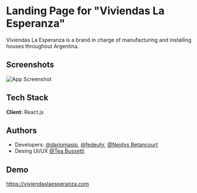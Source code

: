 
# Landing Page for "Viviendas La Esperanza"
Viviendas La Esperanza is a brand in charge of manufacturing and installing houses throughout Argentina.
## Screenshots

![App Screenshot](https://i.ibb.co/B4pRqqp/Sin-t-tulo-1.png)



## Tech Stack

**Client:** React.js



## Authors

- Developers: [@dariomasip](https://www.github.com/dariomasip), [@fedeuhr](https://github.com/fedeuhr), [@Neidys Betancourt](https://linkedin.com/in/betancourtneidys)
- Desing UI/UX [@Tea Bussetti](https://www.behance.net/teabussetti)

## Demo

https://viviendaslaesperanza.com